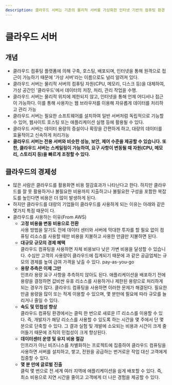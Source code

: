 ```yaml
---
description: 클라우드 서버는 기존의 물리적 서버를 가상화한 인터넷 기반의 컴퓨팅 환경
---
```


# 클라우드 서버



## 개념

* 클라우드 컴퓨팅 플랫폼에 의해 구축, 호스팅, 배포되며, 인터넷을 통해 원격으로 접근이 가능하기 때문에 '가상 서버'라는 이름으로도 널리 알려져 있다.&#x20;
* 클라우드 서버는 물리적 서버의 컴퓨팅 자원(CPU, 메모리, 디스크 등)을 대체하여, 가상 공간인 '클라우드'에서 데이터의 저장, 처리, 관리 작업을 수행.&#x20;
* 클라우드 서버는 물리적 위치에 제한되지 않고, 인터넷을 통해 언제 어디서나 접근이 가능하다. 이를 통해 사용자는 웹 브라우저를 이용해 자유롭게 데이터를 처리하고 관리 가능&#x20;
* 클라우드 서버는 필요한 소프트웨어를 설치하여 일반 서버처럼 독립적으로 기능할 수 있어, 웹사이트 호스팅 또는 애플리케이션 실행 등에 활용될 수 있다.&#x20;
* 클라우드 서버는 데이터 용량의 증설이나 확장을 간편하게 하고, 대량의 데이터를 효율적이고 신속하게 처리가능
* **클라우드 서버는 전용 서버와 비슷한 성능, 보안, 제어 수준을 제공할 수 있습니다. 또한, 클라우드 서버는 스케일링이 가능하여, 요구 사항이 변동될 때 자원(CPU, 메모리, 스토리지 등)을 빠르게 조정할 수 있다.**



## 클라우드의 경제성

* 많은 사람은 클라우드를 활용화면 비용 절감효과가 나타난다고 한다. 하지만 클라우드를 잘 못 활용하거나 불필요한 비용까지 지출하고나 불필요한 구성을 포함한 복잡도를 높인다면 비용은 더 많이 발생하게 된다.
* 하지만 클라우드를 대량의 기업들이 클라우드를 사용하게 되는 이유는 아래와 같은 몇가지 특점 때문이 다.&#x20;
* 클라우드를 사용하는 이유(From AWS)
  * **고정 비용을 변동 비용으로 전환** \
    사용 방법을 알기도 전에 데이터 센터와 서버에 막대한 투자를 할 필요 없이 컴퓨팅 리소스를 사용할 때만 비용을 지불하고 사용한 만큼만 지불하면 된다.
  * **대규모 규모의 경제 혜택** \
    클라우드 컴퓨팅을 사용하면 자체 비용보다 낮은 가변 비용을 달성할 수 있습니다. 수십만 고객의 사용량이 클라우드에 집계되기 때문에 과 같은 공급업체는 규모의 경제를 높여 급여 가격을 낮출 수 있다. pay-as-you-go
  * **용량 추측은 이제 그만**\
    인프라 용량 요구 사항을 추측하지 않아도 된다. 애플리케이션을 배포하기 전에 용량을 결정하면 값비싼 유휴 리소스를 사용하거나 제한된 용량으로 처리하게 되는 경우가 많다. 클라우드 컴퓨팅을 사용하면 이러한 문제가 해결된다. 필요한 만큼 용량을 많이 또는 적게 이용할 수 있으며, 몇 분만에 필요에 따라 규모를 늘리거나 줄일 수 있다.
  * **속도 및 민첩성 향상**\
    클라우드 컴퓨팅 환경에서는 클릭 한 번으로 새로운 IT 리소스를 이용할 수 있다. 즉, 개발자가 해당 리소스를 사용할 수 있도록 하는 시간을 몇 주에서 단 몇 분으로 단축할 수 있다. 그 결과 실험 및 개발에 소요되는 비용과 시간이 크게 줄어들기 때문에 조직의 민첩성이 크게 향상된다.
  * **데이터센터 운영 및 유지 비용 절감**\
    인프라가 아닌 비즈니스를 차별화하는 프로젝트에 집중하여 클라우드 컴퓨팅을 사용하면 서버를 설치하고, 쌓고, 전원을 공급하는 번거로운 작업 대신 고객에게 집중할 수 있다.
  * **몇 분 만에 글로벌 진출**\
    클릭 몇 번으로 전 세계 여러 지역에 애플리케이션을 쉽게 배포할 수 있다. 즉, 최소 비용으로 지연 시간을 줄이고 고객에게 더 나은 경험을 제공할 수 있다.
